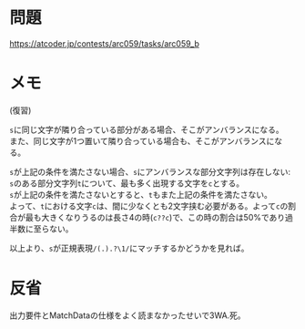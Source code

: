 # 問題

https://atcoder.jp/contests/arc059/tasks/arc059_b

# メモ

(復習)

`s`に同じ文字が隣り合っている部分がある場合、そこがアンバランスになる。\
また、同じ文字が1つ置いて隣り合っている場合も、そこがアンバランスになる。

`s`が上記の条件を満たさない場合、`s`にアンバランスな部分文字列は存在しない:\
`s`のある部分文字列`t`について、最も多く出現する文字を`c`とする。\
`s`が上記の条件を満たさないとすると、`t`もまた上記の条件を満たさない。\
よって、`t`における文字`c`は、間に少なくとも2文字挟む必要がある。よって`c`の割合が最も大きくなりうるのは長さ4の時(`c??c`)で、この時の割合は50%であり過半数に至らない。

以上より、`s`が正規表現`/(.).?\1/`にマッチするかどうかを見れば。

# 反省

出力要件とMatchDataの仕様をよく読まなかったせいで3WA.死。
